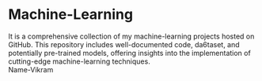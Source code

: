 # Machine-Learning
It is a comprehensive collection of my machine-learning projects hosted on GitHub. This repository includes well-documented code, da6taset, and potentially pre-trained models, offering insights into the implementation of cutting-edge machine-learning techniques.
<br>
Name-Vikram
